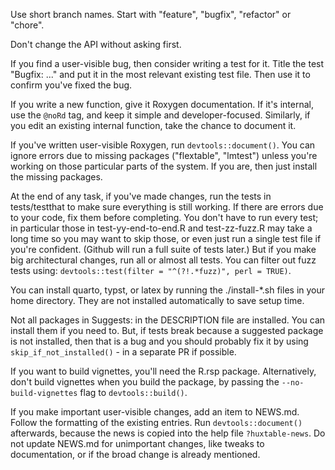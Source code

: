 
Use short branch names. Start with "feature", "bugfix", "refactor" or "chore". 

Don't change the API without asking first.

If you find a user-visible bug, then consider writing a test for it. Title the
test "Bugfix: ..." and put it in the most relevant existing test file. Then 
use it to confirm you've fixed the bug.

If you write a new function, give it Roxygen documentation. If it's internal,
use the `@noRd` tag, and keep it simple and developer-focused. Similarly, 
if you edit an existing internal function, take the chance to document it. 

If you've written user-visible Roxygen, run `devtools::document()`. You can 
ignore errors due to missing packages ("flextable", "lmtest") unless you're working
on those particular parts of the system. If you are, then just install the
missing packages.

At the end of any task, if you've made changes, run the tests in tests/testthat 
to make sure everything is still working. If there are errors due to your code, 
fix them before completing. You don't have to run every test; in particular those
in test-yy-end-to-end.R and test-zz-fuzz.R may take a long time so you may want 
to skip those, or even just run a single test file if you're confident. (Github 
will run a full suite of tests later.) But if you make big architectural changes,
run all or almost all tests. You can filter out fuzz tests using:
`devtools::test(filter = "^(?!.*fuzz)", perl = TRUE)`.

You can install quarto, typst, or latex by running the ./install-*.sh files in your
home directory. They are not installed automatically to save setup time.

Not all packages in Suggests: in the DESCRIPTION file are installed. You
can install them if you need to. But, if tests break because a suggested
package is not installed, then that is a bug and you should probably fix it by
using `skip_if_not_installed()` - in a separate PR if possible. 

If you want to build vignettes, you'll need the R.rsp package. Alternatively,
don't build vignettes when you build the package, by passing the 
`--no-build-vignettes` flag to `devtools::build()`.

If you make important user-visible changes, add an item to NEWS.md. Follow the formatting
of the existing entries. Run `devtools::document()` afterwards, because the news
is copied into the help file `?huxtable-news`. Do not update NEWS.md for unimportant changes, 
like tweaks to documentation, or if the broad change is already mentioned.
